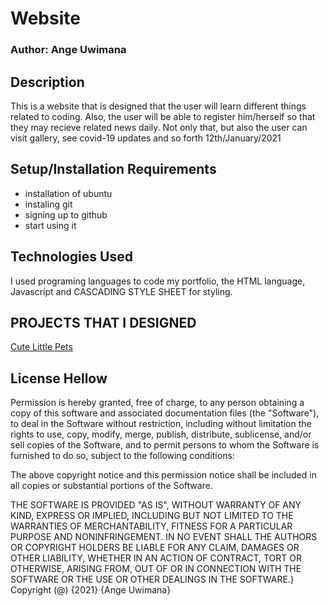 # Website

### Author: Ange Uwimana

## Description

This is a website that is designed that the user will learn different things related to coding. Also, the user will be able to register him/herself so that they may recieve related news daily. Not only that, but also the user can visit gallery, see covid-19 updates and so forth
12th/January/2021

## Setup/Installation Requirements
* installation of ubuntu
* instaling git
* signing up to github
* start using it

## Technologies Used
I used programing languages to code my portfolio, the HTML language, Javascript and CASCADING STYLE SHEET for styling.

## PROJECTS THAT I DESIGNED
[Cute Little Pets](https://ange123ux.github.io/cute-little-pets/)

## License Hellow

Permission is hereby granted, free of charge, to any person obtaining a copy
of this software and associated documentation files (the "Software"), to deal
in the Software without restriction, including without limitation the rights
to use, copy, modify, merge, publish, distribute, sublicense, and/or sell
copies of the Software, and to permit persons to whom the Software is
furnished to do so, subject to the following conditions:

The above copyright notice and this permission notice shall be included in all
copies or substantial portions of the Software.

THE SOFTWARE IS PROVIDED "AS IS", WITHOUT WARRANTY OF ANY KIND, EXPRESS OR
IMPLIED, INCLUDING BUT NOT LIMITED TO THE WARRANTIES OF MERCHANTABILITY, 
FITNESS FOR A PARTICULAR PURPOSE AND NONINFRINGEMENT. IN NO EVENT SHALL THE
AUTHORS OR COPYRIGHT HOLDERS BE LIABLE FOR ANY CLAIM, DAMAGES OR OTHER
LIABILITY, WHETHER IN AN ACTION OF CONTRACT, TORT OR OTHERWISE, ARISING FROM, 
OUT OF OR IN CONNECTION WITH THE SOFTWARE OR THE USE OR OTHER DEALINGS IN THE
SOFTWARE.}
Copyright (@) {2021} {Ange Uwimana}
